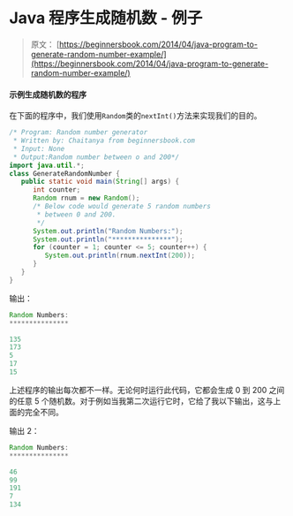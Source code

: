 # Java 程序生成随机数 - 例子

> 原文： [https://beginnersbook.com/2014/04/java-program-to-generate-random-number-example/](https://beginnersbook.com/2014/04/java-program-to-generate-random-number-example/)

#### 示例生成随机数的程序

在下面的程序中，我们使用`Random`类的`nextInt()`方法来实现我们的目的。

```java
/* Program: Random number generator
 * Written by: Chaitanya from beginnersbook.com
 * Input: None
 * Output:Random number between o and 200*/
import java.util.*;
class GenerateRandomNumber {
   public static void main(String[] args) {
      int counter;
      Random rnum = new Random();
      /* Below code would generate 5 random numbers
       * between 0 and 200.
       */
      System.out.println("Random Numbers:");
      System.out.println("***************");
      for (counter = 1; counter <= 5; counter++) {
         System.out.println(rnum.nextInt(200));
      }
   }
}
```

输出：

```java
Random Numbers:
***************

135
173
5
17
15
```

上述程序的输出每次都不一样。无论何时运行此代码，它都会生成 0 到 200 之间的任意 5 个随机数。对于例如当我第二次运行它时，它给了我以下输出，这与上面的完全不同。

输出 2：

```java
Random Numbers:
***************

46
99
191
7
134
```